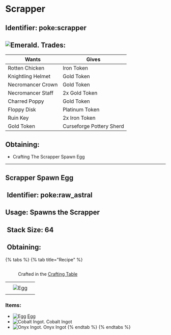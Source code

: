 # Scrapper



## Identifier: poke:scrapper

## <img src="https://minecraft.wiki/images/Emerald_JE3_BE3.png?4c5f3" alt="Emerald." data-size="line"> Trades:

| Wants             | Gives                    |
| ----------------- | ------------------------ |
| Rotten Chicken    | Iron Token               |
| Knightling Helmet | Gold Token               |
| Necromancer Crown | Gold Token               |
| Necromancer Staff | 2x Gold Token            |
| Charred Poppy     | Gold Token               |
| Floppy Disk       | Platinum Token           |
| Ruin Key          | 2x Iron Token            |
| Gold Token        | Curseforge Pottery Sherd |

## Obtaining:

* Crafting The Scrapper Spawn Egg

***

## Scrapper Spawn Egg

## <img src="https://minecraft.wiki/images/Name_Tag_JE2_BE2.png?cbdc1" alt="" data-size="line"> Identifier: poke:raw\_astral <a href="#identifier" id="identifier"></a>

## Usage: Spawns the Scrapper

## <img src="https://minecraft.wiki/images/Light_Gray_Bundle_JE1_BE1.png?b552e" alt="" data-size="line"> Stack Size: 64

## <img src="https://minecraft.wiki/images/thumb/Crafting_Table_JE4_BE3.png/150px-Crafting_Table_JE4_BE3.png?5767f" alt="" data-size="line"> Obtaining:

{% tabs %}
{% tab title="Recipe" %}


<figure><img src="https://minecraft.wiki/images/thumb/Crafting_Table_JE4_BE3.png/150px-Crafting_Table_JE4_BE3.png?5767f" alt=""><figcaption><p>Crafted in the <a href="https://minecraft.wiki/w/Crafting_Table">Crafting Table</a></p></figcaption></figure>

|     |                                                                                         |   |
| :-: | :-------------------------------------------------------------------------------------: | - |
|     |                                                                                         |   |
|     | ![Egg](https://minecraft.wiki/images/thumb/Egg_JE2_BE2.png/150px-Egg_JE2_BE2.png?495d9) |   |
|     |                                                                                         |   |

### Items:

* <img src="https://minecraft.wiki/images/thumb/Egg_JE2_BE2.png/150px-Egg_JE2_BE2.png?495d9" alt="Egg" data-size="line"> [Egg](https://minecraft.wiki/w/Egg)
* <img src="https://github.com/user-attachments/assets/a5a960ad-9791-4325-9ff0-dd820bece694" alt="Cobalt Ingot." data-size="line"> Cobalt Ingot
* <img src="https://github.com/user-attachments/assets/637c75db-659f-4e80-b8a0-1454c23727b6" alt="Onyx Ingot." data-size="line"> Onyx Ingot
{% endtab %}
{% endtabs %}

